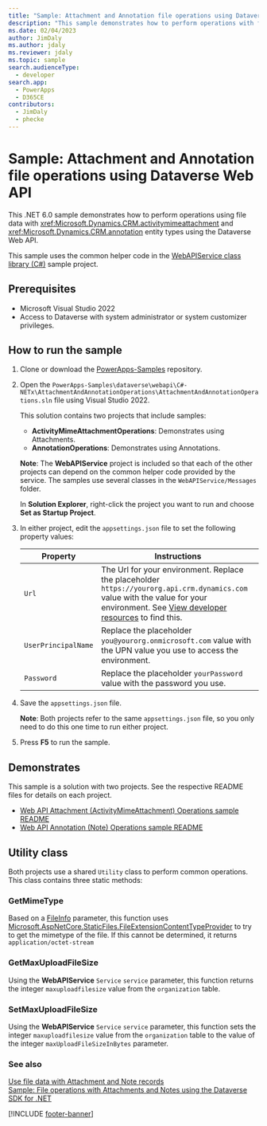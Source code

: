 ```yaml
---
title: "Sample: Attachment and Annotation file operations using Dataverse Web API (Microsoft Dataverse) | Microsoft Learn" # Intent and product brand in a unique string of 43-59 chars including spaces
description: "This sample demonstrates how to perform operations with file data using the Attachment (ActivityMimeAttachment) and Note (Annotation) tables using the Dataverse Web API." # 115-145 characters including spaces. This abstract displays in the search result.
ms.date: 02/04/2023
author: JimDaly
ms.author: jdaly
ms.reviewer: jdaly
ms.topic: sample
search.audienceType:
  - developer
search.app:
  - PowerApps
  - D365CE
contributors:
  - JimDaly
  - phecke
---
```

# Sample: Attachment and Annotation file operations using Dataverse Web API

This .NET 6.0 sample demonstrates how to perform operations using file data with <xref:Microsoft.Dynamics.CRM.activitymimeattachment> and <xref:Microsoft.Dynamics.CRM.annotation> entity types using the Dataverse Web API.

This sample uses the common helper code in the [WebAPIService class library (C#)](webapiservice.md) sample project.

## Prerequisites

- Microsoft Visual Studio 2022
- Access to Dataverse with system administrator or system customizer privileges.

## How to run the sample

1. Clone or download the [PowerApps-Samples](https://github.com/microsoft/PowerApps-Samples) repository.
1. Open the `PowerApps-Samples\dataverse\webapi\C#-NETx\AttachmentAndAnnotationOperations\AttachmentAndAnnotationOperations.sln` file using Visual Studio 2022.

   This solution contains two projects that include samples:

   - **ActivityMimeAttachmentOperations**: Demonstrates using Attachments.
   - **AnnotationOperations**: Demonstrates using Annotations.
   
   **Note**: The **WebAPIService** project is included so that each of the other projects can depend on the common helper code provided by the service. The samples use several classes in the `WebAPIService/Messages` folder.
   
   In **Solution Explorer**, right-click the project you want to run and choose **Set as Startup Project**.

1. In either project, edit the `appsettings.json` file to set the following property values:

   |Property|Instructions  |
   |---------|---------|
   |`Url`|The Url for your environment. Replace the placeholder `https://yourorg.api.crm.dynamics.com` value with the value for your environment. See [View developer resources](https://docs.microsoft.com/power-apps/developer/data-platform/view-download-developer-resources) to find this. |
   |`UserPrincipalName`|Replace the placeholder `you@yourorg.onmicrosoft.com` value with the UPN value you use to access the environment.|
   |`Password`|Replace the placeholder `yourPassword` value with the password you use.|

1. Save the `appsettings.json` file.

   **Note**: Both projects refer to the same `appsettings.json` file, so you only need to do this one time to run either project.

1. Press **F5** to run the sample.

## Demonstrates

This sample is a solution  with two projects. See the respective README files for details on each project.

- [Web API Attachment (ActivityMimeAttachment) Operations sample README](https://github.com/microsoft/PowerApps-Samples/blob/master/dataverse/webapi/C%23-NETx/AttachmentAndAnnotationOperations/ActivityMimeAttachmentOperations/README.md)
- [Web API Annotation (Note) Operations sample README](https://github.com/microsoft/PowerApps-Samples/blob/master/dataverse/webapi/C%23-NETx/AttachmentAndAnnotationOperations/AnnotationOperations/README.md)

## Utility class

Both projects use a shared `Utility` class to perform common operations. This class contains three static methods:

### GetMimeType

Based on a [FileInfo](xref:System.IO.FileInfo) parameter, this function uses [Microsoft.AspNetCore.StaticFiles.FileExtensionContentTypeProvider](xref:Microsoft.AspNetCore.StaticFiles.FileExtensionContentTypeProvider) to try to get the mimetype of the file. If this cannot be determined, it returns `application/octet-stream`

### GetMaxUploadFileSize

Using the **WebAPIService** `Service` `service` parameter, this function returns the integer `maxuploadfilesize` value from the `organization` table.

### SetMaxUploadFileSize

Using the **WebAPIService** `Service`  `service` parameter, this function sets the integer `maxuploadfilesize` value from the `organization` table to the value of the integer `maxUploadFileSizeInBytes` parameter.

### See also

[Use file data with Attachment and Note records](../../attachment-annotation-files.md)<br />
[Sample: File operations with Attachments and Notes using the Dataverse SDK for .NET](../../org-service/samples/attachment-annotation-files.md)

[!INCLUDE [footer-banner](../../../../includes/footer-banner.md)]
